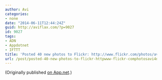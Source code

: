 ```yaml
---
author: Avi
categories:
- none
date: "2014-06-11T12:44:24Z"
guid: http://aviflax.com/?p=9027
id: 9027
tags:
- ADN
- Appdotnet
- IFTTT
title: 'Posted 40 new photos to Flickr: http://www.flickr.com/photos/avi4now/'
url: /post/posted-40-new-photos-to-flickr-httpwww-flickr-comphotosavi4now-5/
---
```

(Originally published [on App.net](http://alpha.app.net/aviflax/post/32368427).)